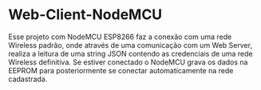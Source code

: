 # Web-Client-NodeMCU
Esse projeto com NodeMCU ESP8266 faz a conexão com uma rede Wireless padrão, onde através de uma comunicação com um Web Server, realiza a leitura de uma string JSON contendo as credenciais de uma rede Wireless definitiva. Se estiver conectado o NodeMCU grava os dados na EEPROM para posteriormente se conectar automaticamente na rede cadastrada.
